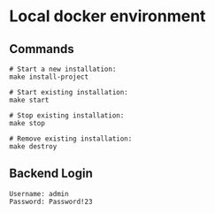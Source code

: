 # Local docker environment

## Commands

```
# Start a new installation:
make install-project
```

```
# Start existing installation:
make start
```

```
# Stop existing installation:
make stop
```

```
# Remove existing installation:
make destroy
```

## Backend Login

```
Username: admin
Password: Password!23
```
